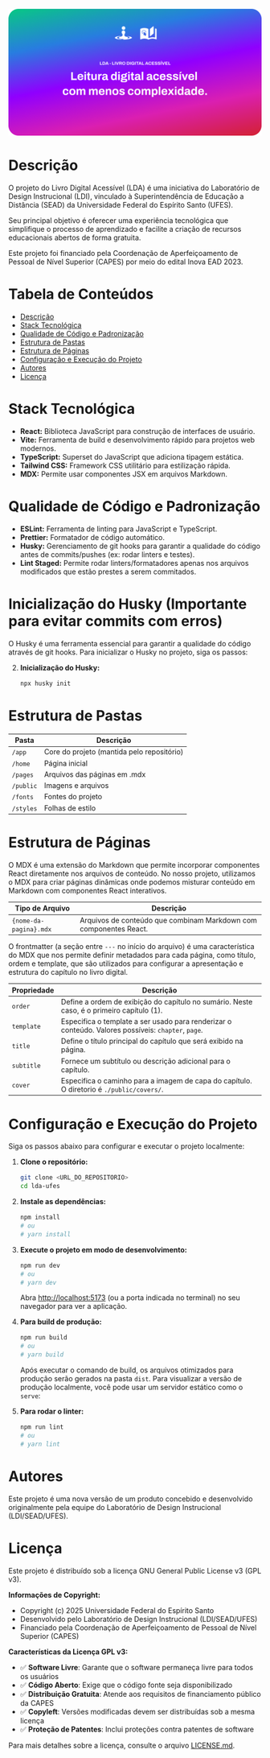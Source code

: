 ![Capa do Projeto LDA](github-cover.png)

# Descrição

O projeto do Livro Digital Acessível (LDA) é uma iniciativa do Laboratório de Design Instrucional (LDI), vinculado à Superintendência de Educação a Distância (SEAD) da Universidade Federal do Espírito Santo (UFES).

Seu principal objetivo é oferecer uma experiência tecnológica que simplifique o processo de aprendizado e facilite a criação de recursos educacionais abertos de forma gratuita.

Este projeto foi financiado pela Coordenação de Aperfeiçoamento de Pessoal de Nível Superior (CAPES) por meio do edital Inova EAD 2023.

# Tabela de Conteúdos

- [Descrição](#descrição)
- [Stack Tecnológica](#stack-tecnológica)
- [Qualidade de Código e Padronização](#qualidade-de-código-e-padronização)
- [Estrutura de Pastas](#estrutura-de-pastas)
- [Estrutura de Páginas](#estrutura-de-páginas)
- [Configuração e Execução do Projeto](#configuração-e-execução-do-projeto)
- [Autores](#autores)
- [Licença](#licença)

# Stack Tecnológica

- **React:** Biblioteca JavaScript para construção de interfaces de usuário.
- **Vite:** Ferramenta de build e desenvolvimento rápido para projetos web modernos.
- **TypeScript:** Superset do JavaScript que adiciona tipagem estática.
- **Tailwind CSS:** Framework CSS utilitário para estilização rápida.
- **MDX:** Permite usar componentes JSX em arquivos Markdown.

# Qualidade de Código e Padronização

- **ESLint:** Ferramenta de linting para JavaScript e TypeScript.
- **Prettier:** Formatador de código automático.
- **Husky:** Gerenciamento de git hooks para garantir a qualidade do código antes de commits/pushes (ex: rodar linters e testes).
- **Lint Staged:** Permite rodar linters/formatadores apenas nos arquivos modificados que estão prestes a serem commitados.

# Inicialização do Husky (Importante para evitar commits com erros)

O Husky é uma ferramenta essencial para garantir a qualidade do código através de git hooks. Para inicializar o Husky no projeto, siga os passos:

2. **Inicialização do Husky:**
   ```bash
   npx husky init
   ```

# Estrutura de Pastas

| Pasta     | Descrição                                  |
| --------- | ------------------------------------------ |
| `/app`    | Core do projeto (mantida pelo repositório) |
| `/home`   | Página inicial                             |
| `/pages`  | Arquivos das páginas em .mdx               |
| `/public` | Imagens e arquivos                         |
| `/fonts`  | Fontes do projeto                          |
| `/styles` | Folhas de estilo                           |

# Estrutura de Páginas

O MDX é uma extensão do Markdown que permite incorporar componentes React diretamente nos arquivos de conteúdo. No nosso projeto, utilizamos o MDX para criar páginas dinâmicas onde podemos misturar conteúdo em Markdown com componentes React interativos.

| Tipo de Arquivo        | Descrição                                                         |
| ---------------------- | ----------------------------------------------------------------- |
| `{nome-da-pagina}.mdx` | Arquivos de conteúdo que combinam Markdown com componentes React. |

O frontmatter (a seção entre `---` no início do arquivo) é uma característica do MDX que nos permite definir metadados para cada página, como título, ordem e template, que são utilizados para configurar a apresentação e estrutura do capítulo no livro digital.

| Propriedade | Descrição                                                                                           |
| ----------- | --------------------------------------------------------------------------------------------------- |
| `order`     | Define a ordem de exibição do capítulo no sumário. Neste caso, é o primeiro capítulo (1).           |
| `template`  | Especifica o template a ser usado para renderizar o conteúdo. Valores possíveis: `chapter`, `page`. |
| `title`     | Define o título principal do capítulo que será exibido na página.                                   |
| `subtitle`  | Fornece um subtítulo ou descrição adicional para o capítulo.                                        |
| `cover`     | Especifica o caminho para a imagem de capa do capítulo. O diretorio é `./public/covers/`.           |

# Configuração e Execução do Projeto

Siga os passos abaixo para configurar e executar o projeto localmente:

1.  **Clone o repositório:**

    ```bash
    git clone <URL_DO_REPOSITORIO>
    cd lda-ufes
    ```

2.  **Instale as dependências:**

    ```bash
    npm install
    # ou
    # yarn install
    ```

3.  **Execute o projeto em modo de desenvolvimento:**

    ```bash
    npm run dev
    # ou
    # yarn dev
    ```

    Abra [http://localhost:5173](http://localhost:5173) (ou a porta indicada no terminal) no seu navegador para ver a aplicação.

4.  **Para build de produção:**

    ```bash
    npm run build
    # ou
    # yarn build
    ```

    Após executar o comando de build, os arquivos otimizados para produção serão gerados na pasta `dist`. Para visualizar a versão de produção localmente, você pode usar um servidor estático como o `serve`:

5.  **Para rodar o linter:**
    ```bash
    npm run lint
    # ou
    # yarn lint
    ```

# Autores

Este projeto é uma nova versão de um produto concebido e desenvolvido originalmente pela equipe do Laboratório de Design Instrucional (LDI/SEAD/UFES).

# Licença

Este projeto é distribuído sob a licença GNU General Public License v3 (GPL v3).

**Informações de Copyright:**
- Copyright (c) 2025 Universidade Federal do Espírito Santo
- Desenvolvido pelo Laboratório de Design Instrucional (LDI/SEAD/UFES)
- Financiado pela Coordenação de Aperfeiçoamento de Pessoal de Nível Superior (CAPES)

**Características da Licença GPL v3:**
- ✅ **Software Livre**: Garante que o software permaneça livre para todos os usuários
- ✅ **Código Aberto**: Exige que o código fonte seja disponibilizado
- ✅ **Distribuição Gratuita**: Atende aos requisitos de financiamento público da CAPES
- ✅ **Copyleft**: Versões modificadas devem ser distribuídas sob a mesma licença
- ✅ **Proteção de Patentes**: Inclui proteções contra patentes de software

Para mais detalhes sobre a licença, consulte o arquivo [LICENSE.md](LICENSE.md).
